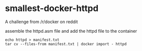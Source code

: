 # smallest-docker-httpd

A challenge from /r/docker on reddit


assemble the httpd.asm file and add the httpd file to the container

    echo httpd > manifest.txt
    tar cv --files-from manifest.txt | docker import - httpd


